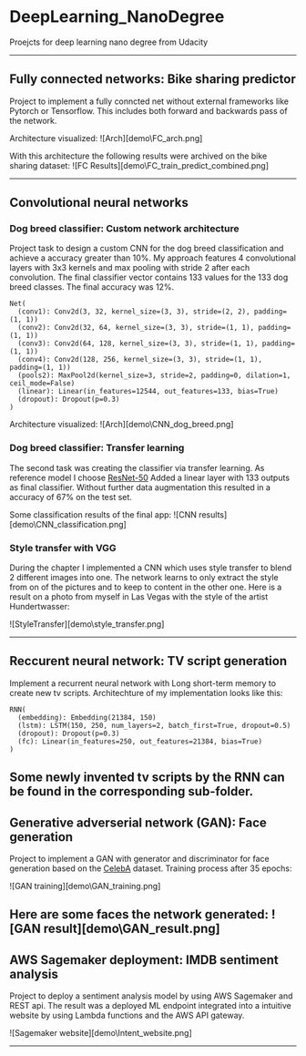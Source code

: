 # DeepLearning_NanoDegree
Proejcts for deep learning nano degree from Udacity


--- 
## Fully connected networks: Bike sharing predictor
Project to implement a fully conncted net without external frameworks like Pytorch or Tensorflow.
This includes both forward and backwards pass of the network.

Architecture visualized:
![Arch][demo\FC_arch.png]

With this architecture the following results were archived on the bike sharing dataset:
![FC Results][demo\FC_train_predict_combined.png]

--- 
## Convolutional neural networks

### Dog breed classifier: Custom network architecture
Project task to design a custom CNN for the dog breed classification and achieve a accuracy greater than 10%.
My approach features 4 convolutional layers with 3x3 kernels and max pooling with stride 2 after each convolution.
The final classifier vector contains 133 values for the 133 dog breed classes.
The final accuracy was 12%.

```
Net(
  (conv1): Conv2d(3, 32, kernel_size=(3, 3), stride=(2, 2), padding=(1, 1))
  (conv2): Conv2d(32, 64, kernel_size=(3, 3), stride=(1, 1), padding=(1, 1))
  (conv3): Conv2d(64, 128, kernel_size=(3, 3), stride=(1, 1), padding=(1, 1))
  (conv4): Conv2d(128, 256, kernel_size=(3, 3), stride=(1, 1), padding=(1, 1))
  (pools2): MaxPool2d(kernel_size=3, stride=2, padding=0, dilation=1, ceil_mode=False)
  (linear): Linear(in_features=12544, out_features=133, bias=True)
  (dropout): Dropout(p=0.3)
)
```
Architecture visualized:
![Arch][demo\CNN_dog_breed.png]

### Dog breed classifier: Transfer learning
The second task was creating the classifier via transfer learning.
As reference model I choose [ResNet-50](https://arxiv.org/pdf/1512.03385.pdf)
Added a linear layer with 133 outputs as final classifier.
Without further data augmentation this resulted in a accuracy of 67% on the test set.

Some classification results of the final app:
![CNN results][demo\CNN_classification.png]

### Style transfer with VGG
During the chapter I implemented a CNN which uses style transfer to blend 2 different images into one.
The network learns to only extract the style from on of the pictures and to keep to content in the other one.
Here is a result on a photo from myself in Las Vegas with the style of the artist Hundertwasser:

![StyleTransfer][demo\style_transfer.png]

--- 
## Reccurent neural network: TV script generation
Implement a recurrent neural network with Long short-term memory to create new tv scripts.
Architechture of my implementation looks like this:

```
RNN(
  (embedding): Embedding(21384, 150)
  (lstm): LSTM(150, 250, num_layers=2, batch_first=True, dropout=0.5)
  (dropout): Dropout(p=0.3)
  (fc): Linear(in_features=250, out_features=21384, bias=True)
)
```

Some newly invented tv scripts by the RNN can be found in the corresponding sub-folder.
--- 
## Generative adverserial network (GAN): Face generation
Project to implement a GAN with generator and discriminator for face generation based on the [CelebA](http://mmlab.ie.cuhk.edu.hk/projects/CelebA.html) dataset.
Training process after 35 epochs:

![GAN training][demo\GAN_training.png]

Here are some faces the network generated:
![GAN result][demo\GAN_result.png]
--- 

## AWS Sagemaker deployment: IMDB sentiment analysis
Project to deploy a sentiment analysis model by using AWS Sagemaker and REST api.
The result was a deployed ML endpoint integrated into a intuitive website by using Lambda functions and the AWS API gateway.


![Sagemaker website][demo\Intent_website.png]

--- 